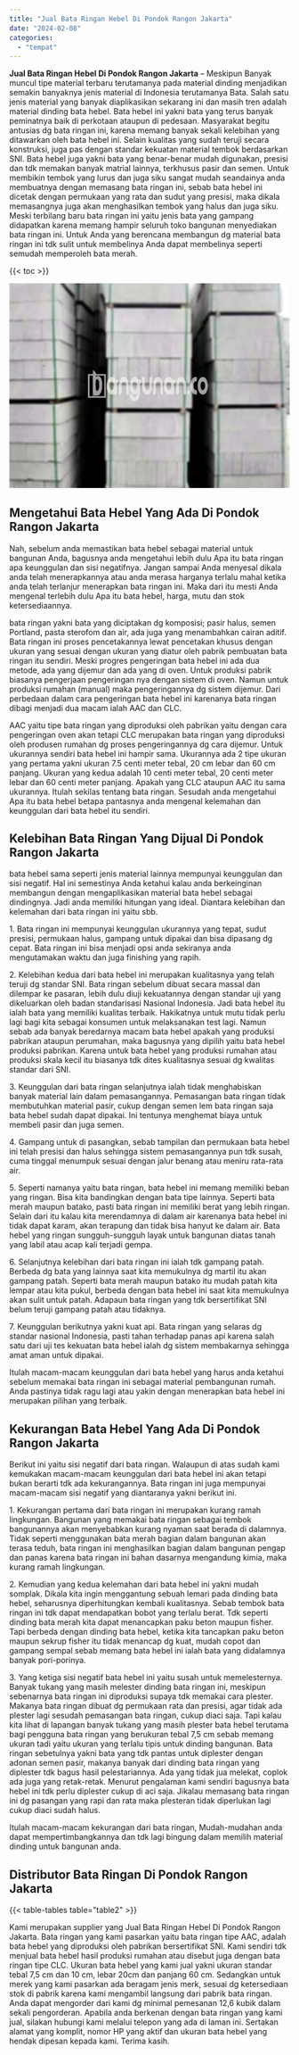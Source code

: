 ```yaml
---
title: "Jual Bata Ringan Hebel Di Pondok Rangon Jakarta"
date: "2024-02-08"
categories: 
  - "tempat"
---
```


**Jual Bata Ringan Hebel Di Pondok Rangon Jakarta** – Meskipun Banyak muncul tipe material terbaru terutamanya pada material dinding menjadikan semakin banyaknya jenis material di Indonesia terutamanya Bata. Salah satu jenis material yang banyak diaplikasikan sekarang ini dan masih tren adalah material dinding bata hebel. Bata hebel ini yakni bata yang terus banyak peminatnya baik di perkotaan ataupun di pedesaan. Masyarakat begitu antusias dg bata ringan ini, karena memang banyak sekali kelebihan yang ditawarkan oleh bata hebel ini. Selain kualitas yang sudah teruji secara konstruksi, juga pas dengan standar kekuatan material tembok berdasarkan SNI. Bata hebel juga yakni bata yang benar-benar mudah digunakan, presisi dan tdk memakan banyak matrial lainnya, terkhusus pasir dan semen. Untuk membikin tembok yang lurus dan juga siku sangat mudah seandainya anda membuatnya dengan memasang bata ringan ini, sebab bata hebel ini dicetak dengan permukaan yang rata dan sudut yang presisi, maka dikala memasangnya juga akan menghasilkan tembok yang halus dan juga siku. Meski terbilang baru bata ringan ini yaitu jenis bata yang gampang didapatkan karena memang hampir seluruh toko bangunan menyediakan bata ringan ini. Untuk Anda yang berencana membangun dg material bata ringan ini tdk sulit untuk membelinya Anda dapat membelinya seperti semudah memperoleh bata merah.

{{< toc >}}

![Jual Bata Ringan Hebel Di Pondok Rangon Jakarta](/images/jual-hebel-murah-23.png)

## Mengetahui Bata Hebel Yang Ada Di Pondok Rangon Jakarta

Nah, sebelum anda memastikan bata hebel sebagai material untuk bangunan Anda, bagusnya anda mengetahui lebih dulu Apa itu bata ringan apa keunggulan dan sisi negatifnya. Jangan sampai Anda menyesal dikala anda telah menerapkannya atau anda merasa harganya terlalu mahal ketika anda telah terlanjur menerapkan bata ringan ini. Maka dari itu mesti Anda mengenal terlebih dulu Apa itu bata hebel, harga, mutu dan stok ketersediaannya.

bata ringan yakni bata yang diciptakan dg komposisi; pasir halus, semen Portland, pasta sterofom dan air, ada juga yang menambahkan cairan aditif. Bata ringan ini proses pencetakannya lewat pencetakan khusus dengan ukuran yang sesuai dengan ukuran yang diatur oleh pabrik pembuatan bata ringan itu sendiri. Meski progres pengeringan bata hebel ini ada dua metode, ada yang dijemur dan ada yang di oven. Untuk produksi pabrik biasanya pengerjaan pengeringan nya dengan sistem di oven. Namun untuk produksi rumahan (manual) maka pengeringannya dg sistem dijemur. Dari perbedaan dalam cara pengeringan bata hebel ini karenanya bata ringan dibagi menjadi dua macam ialah AAC dan CLC.

AAC yaitu tipe bata ringan yang diproduksi oleh pabrikan yaitu dengan cara pengeringan oven akan tetapi CLC merupakan bata ringan yang diproduksi oleh produsen rumahan dg proses pengeringannya dg cara dijemur. Untuk ukurannya sendiri bata hebel ini hampir sama. Ukurannya ada 2 tipe ukuran yang pertama yakni ukuran 7.5 centi meter tebal, 20 cm lebar dan 60 cm panjang. Ukuran yang kedua adalah 10 centi meter tebal, 20 centi meter lebar dan 60 centi meter panjang. Apakah yang CLC ataupun AAC itu sama ukurannya. Itulah sekilas tentang bata ringan. Sesudah anda mengetahui Apa itu bata hebel betapa pantasnya anda mengenal kelemahan dan keunggulan dari bata hebel itu sendiri.

## Kelebihan Bata Ringan Yang Dijual Di Pondok Rangon Jakarta

bata hebel sama seperti jenis material lainnya mempunyai keunggulan dan sisi negatif. Hal ini semestinya Anda ketahui kalau anda berkeinginan membangun dengan mengaplikasikan material bata hebel sebagai dindingnya. Jadi anda memiliki hitungan yang ideal. Diantara kelebihan dan kelemahan dari bata ringan ini yaitu sbb.

1\. Bata ringan ini mempunyai keunggulan ukurannya yang tepat, sudut presisi, permukaan halus, gampang untuk dipakai dan bisa dipasang dg cepat. Bata ringan ini bisa menjadi opsi anda sekiranya anda mengutamakan waktu dan juga finishing yang rapih.

2\. Kelebihan kedua dari bata hebel ini merupakan kualitasnya yang telah teruji dg standar SNI. Bata ringan sebelum dibuat secara massal dan dilempar ke pasaran, lebih dulu diuji kekuatannya dengan standar uji yang dikeluarkan oleh badan standarisasi Nasional Indonesia. Jadi bata hebel itu ialah bata yang memiliki kualitas terbaik. Hakikatnya untuk mutu tidak perlu lagi bagi kita sebagai konsumen untuk melaksanakan test lagi. Namun sebab ada banyak beredarnya macam bata hebel apakah yang produksi pabrikan ataupun perumahan, maka bagusnya yang dipilih yaitu bata hebel produksi pabrikan. Karena untuk bata hebel yang produksi rumahan atau produksi skala kecil itu biasanya tdk dites kualitasnya sesuai dg kwalitas standar dari SNI.

3\. Keunggulan dari bata ringan selanjutnya ialah tidak menghabiskan banyak material lain dalam pemasangannya. Pemasangan bata ringan tidak membutuhkan material pasir, cukup dengan semen lem bata ringan saja bata hebel sudah dapat dipakai. Ini tentunya menghemat biaya untuk membeli pasir dan juga semen.

4\. Gampang untuk di pasangkan, sebab tampilan dan permukaan bata hebel ini telah presisi dan halus sehingga sistem pemasangannya pun tdk susah, cuma tinggal menumpuk sesuai dengan jalur benang atau meniru rata-rata air.

5\. Seperti namanya yaitu bata ringan, bata hebel ini memang memiliki beban yang ringan. Bisa kita bandingkan dengan bata tipe lainnya. Seperti bata merah maupun batako, pasti bata ringan ini memiliki berat yang lebih ringan. Selain dari itu kalau kita merendamnya di dalam air karenanya bata hebel ini tidak dapat karam, akan terapung dan tidak bisa hanyut ke dalam air. Bata hebel yang ringan sungguh-sungguh layak untuk bangunan diatas tanah yang labil atau acap kali terjadi gempa.

6\. Selanjutnya kelebihan dari bata ringan ini ialah tdk gampang patah. Berbeda dg bata yang lainnya saat kita memukulnya dg martil itu akan gampang patah. Seperti bata merah maupun batako itu mudah patah kita lempar atau kita pukul, berbeda dengan bata hebel ini saat kita memukulnya akan sulit untuk patah. Adapaun bata ringan yang tdk bersertifikat SNI belum teruji gampang patah atau tidaknya.

7\. Keunggulan berikutnya yakni kuat api. Bata ringan yang selaras dg standar nasional Indonesia, pasti tahan terhadap panas api karena salah satu dari uji tes kekuatan bata hebel ialah dg sistem membakarnya sehingga amat aman untuk dipakai.

Itulah macam-macam keunggulan dari bata hebel yang harus anda ketahui sebelum memakai bata ringan ini sebagai material pembangunan rumah. Anda pastinya tidak ragu lagi atau yakin dengan menerapkan bata hebel ini merupakan pilihan yang terbaik.

## Kekurangan Bata Hebel Yang Ada Di Pondok Rangon Jakarta

Berikut ini yaitu sisi negatif dari bata ringan. Walaupun di atas sudah kami kemukakan macam-macam keunggulan dari bata hebel ini akan tetapi bukan berarti tdk ada kekurangannya. Bata ringan ini juga mempunyai macam-macam sisi negatif yang diantaranya yakni berikut ini.

1\. Kekurangan pertama dari bata ringan ini merupakan kurang ramah lingkungan. Bangunan yang memakai bata ringan sebagai tembok bangunannya akan menyebabkan kurang nyaman saat berada di dalamnya. Tidak seperti menggunakan bata merah bagian dalam bangunan akan terasa teduh, bata ringan ini menghasilkan bagian dalam bangunan pengap dan panas karena bata ringan ini bahan dasarnya mengandung kimia, maka kurang ramah lingkungan.

2\. Kemudian yang kedua kelemahan dari bata hebel ini yakni mudah somplak. Dikala kita ingin menggantung sebuah lemari pada dinding bata hebel, seharusnya diperhitungkan kembali kualitasnya. Sebab tembok bata ringan ini tdk dapat mendapatkan bobot yang terlalu berat. Tdk seperti dinding bata merah kita dapat menancapkan paku beton maupun fisher. Tapi berbeda dengan dinding bata hebel, ketika kita tancapkan paku beton maupun sekrup fisher itu tidak menancap dg kuat, mudah copot dan gampang sempal sebab memang bata hebel ini ialah bata yang didalamnya banyak pori-porinya.

3\. Yang ketiga sisi negatif bata hebel ini yaitu susah untuk memelesternya. Banyak tukang yang masih melester dinding bata ringan ini, meskipun sebenarnya bata ringan ini diproduksi supaya tdk memakai cara plester. Makanya bata ringan dibuat dg permukaan rata dan presisi, agar tidak ada plester lagi sesudah pemasangan bata ringan, cukup diaci saja. Tapi kalau kita lihat di lapangan banyak tukang yang masih plester bata hebel terutama bagi pengguna bata ringan yang berukuran tebal 7,5 cm sebab memang ukuran tadi yaitu ukuran yang terlalu tipis untuk dinding bangunan. Bata ringan sebetulnya yakni bata yang tdk pantas untuk diplester dengan adonan semen pasir, makanya banyak dari dinding bata ringan yang diplester tdk bagus hasil pelestariannya. Ada yang tidak jua melekat, coplok ada juga yang retak-retak. Menurut pengalaman kami sendiri bagusnya bata hebel ini tdk perlu diplester cukup di aci saja. Jikalau memasang bata ringan ini dg pasangan yang rapi dan rata maka plesteran tidak diperlukan lagi cukup diaci sudah halus.

Itulah macam-macam kekurangan dari bata ringan, Mudah-mudahan anda dapat mempertimbangkannya dan tdk lagi bingung dalam memilih material dinding untuk bangunan anda.

## Distributor Bata Ringan Di Pondok Rangon Jakarta

{{< table-tables table="table2" >}}

Kami merupakan supplier yang Jual Bata Ringan Hebel Di Pondok Rangon Jakarta. Bata ringan yang kami pasarkan yaitu bata ringan tipe AAC, adalah bata hebel yang diproduksi oleh pabrikan bersertifikat SNI. Kami sendiri tdk menjual bata hebel hasil produksi rumahan atau disebut juga dengan bata ringan tipe CLC. Ukuran bata hebel yang kami jual yakni ukuran standar tebal 7,5 cm dan 10 cm, lebar 20cm dan panjang 60 cm. Sedangkan untuk merek yang kami pasarkan ada beragam jenis merk, sesuai dg ketersediaan stok di pabrik karena kami mengambil langsung dari pabrik bata ringan. Anda dapat mengorder dari kami dg minimal pemesanan 12,6 kubik dalam sekali pengorderan. Apabila anda berkenan dengan bata ringan yang kami jual, silakan hubungi kami melalui telepon yang ada di laman ini. Sertakan alamat yang komplit, nomor HP yang aktif dan ukuran bata hebel yang hendak dipesan kepada kami. Terima kasih.
